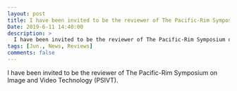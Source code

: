 ```yaml
---
layout: post
title: I have been invited to be the reviewer of The Pacific-Rim Symposium on Image and Video Technology (PSIVT).
Date: 2019-6-11 14:40:00
description: >
  I have been invited to be the reviewer of The Pacific-Rim Symposium on Image and Video Technology (PSIVT).
tags: [Jun., News, Reviews]
comments: false
---
```


I have been invited to be the reviewer of The Pacific-Rim Symposium on Image and Video Technology (PSIVT).

